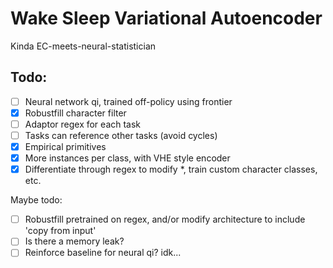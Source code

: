 # Wake Sleep Variational Autoencoder
Kinda EC-meets-neural-statistician

## Todo:
- [ ] Neural network qi, trained off-policy using frontier
- [X] Robustfill character filter
- [ ] Adaptor regex for each task
- [ ] Tasks can reference other tasks (avoid cycles) 
- [X] Empirical primitives
- [x] More instances per class, with VHE style encoder
- [x] Differentiate through regex to modify \*, train custom character classes, etc.

Maybe todo:  
- [ ] Robustfill pretrained on regex, and/or modify architecture to include 'copy from input'
- [ ] Is there a memory leak?
- [ ] Reinforce baseline for neural qi? idk...
